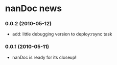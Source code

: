 # nanDoc news

### 0.0.2 (2010-05-12)
* add: little debugging version to deploy:rsync task

### 0.0.1 (2010-05-11)
* nanDoc is ready for its closeup!
